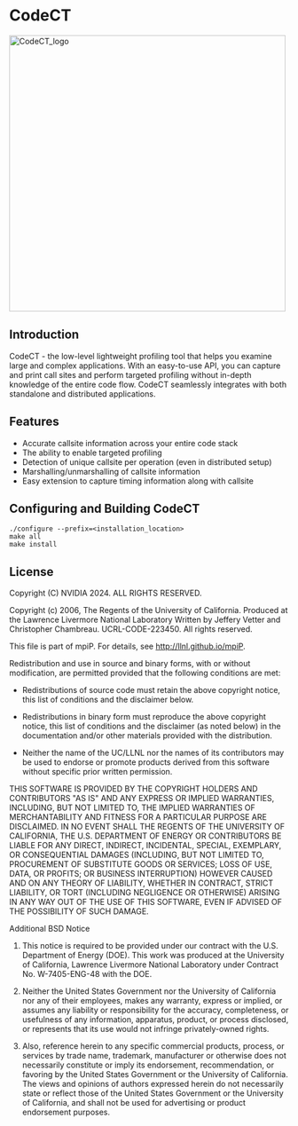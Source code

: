 # CodeCT
<img width="498" alt="CodeCT_logo" src="https://github.com/sb17v/CodeCT/assets/35857453/e8e848a9-9ff4-4f07-8c89-555cdf48c9e4">

## Introduction
CodeCT - the low-level lightweight profiling tool that helps you examine large and complex applications. With an easy-to-use API, you can capture and print call sites and perform targeted profiling without in-depth knowledge of the entire code flow.
CodeCT seamlessly integrates with both standalone and distributed applications.

## Features
- Accurate callsite information across your entire code stack
- The ability to enable targeted profiling
- Detection of unique callsite per operation (even in distributed setup)
- Marshalling/unmarshalling of callsite information
- Easy extension to capture timing information along with callsite

##  Configuring and Building CodeCT
```
./configure --prefix=<installation_location>
make all
make install
```
## License
Copyright (C) NVIDIA 2024.  ALL RIGHTS RESERVED.

Copyright (c) 2006, The Regents of the University of California.
Produced at the Lawrence Livermore National Laboratory
Written by Jeffery Vetter and Christopher Chambreau.
UCRL-CODE-223450.
All rights reserved.
 
This file is part of mpiP.  For details, see http://llnl.github.io/mpiP.
 
Redistribution and use in source and binary forms, with or without
modification, are permitted provided that the following conditions are
met:
 
* Redistributions of source code must retain the above copyright
notice, this list of conditions and the disclaimer below.

* Redistributions in binary form must reproduce the above copyright
notice, this list of conditions and the disclaimer (as noted below) in
the documentation and/or other materials provided with the
distribution.

* Neither the name of the UC/LLNL nor the names of its contributors
may be used to endorse or promote products derived from this software
without specific prior written permission.

THIS SOFTWARE IS PROVIDED BY THE COPYRIGHT HOLDERS AND CONTRIBUTORS
"AS IS" AND ANY EXPRESS OR IMPLIED WARRANTIES, INCLUDING, BUT NOT
LIMITED TO, THE IMPLIED WARRANTIES OF MERCHANTABILITY AND FITNESS FOR
A PARTICULAR PURPOSE ARE DISCLAIMED.  IN NO EVENT SHALL THE REGENTS OF
THE UNIVERSITY OF CALIFORNIA, THE U.S. DEPARTMENT OF ENERGY OR
CONTRIBUTORS BE LIABLE FOR ANY DIRECT, INDIRECT, INCIDENTAL, SPECIAL,
EXEMPLARY, OR CONSEQUENTIAL DAMAGES (INCLUDING, BUT NOT LIMITED TO,
PROCUREMENT OF SUBSTITUTE GOODS OR SERVICES; LOSS OF USE, DATA, OR
PROFITS; OR BUSINESS INTERRUPTION) HOWEVER CAUSED AND ON ANY THEORY OF
LIABILITY, WHETHER IN CONTRACT, STRICT LIABILITY, OR TORT (INCLUDING
NEGLIGENCE OR OTHERWISE) ARISING IN ANY WAY OUT OF THE USE OF THIS
SOFTWARE, EVEN IF ADVISED OF THE POSSIBILITY OF SUCH DAMAGE.
 
 
Additional BSD Notice
 
1. This notice is required to be provided under our contract with the
U.S. Department of Energy (DOE).  This work was produced at the
University of California, Lawrence Livermore National Laboratory under
Contract No. W-7405-ENG-48 with the DOE.
 
2. Neither the United States Government nor the University of
California nor any of their employees, makes any warranty, express or
implied, or assumes any liability or responsibility for the accuracy,
completeness, or usefulness of any information, apparatus, product, or
process disclosed, or represents that its use would not infringe
privately-owned rights.
 
3.  Also, reference herein to any specific commercial products,
process, or services by trade name, trademark, manufacturer or
otherwise does not necessarily constitute or imply its endorsement,
recommendation, or favoring by the United States Government or the
University of California.  The views and opinions of authors expressed
herein do not necessarily state or reflect those of the United States
Government or the University of California, and shall not be used for
advertising or product endorsement purposes.

